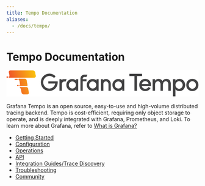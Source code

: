 ```yaml
---
title: Tempo Documentation
aliases:
  - /docs/tempo/
---
```


# Tempo Documentation

<p align="center"><img src="logo_and_name.png" alt="Tempo Logo"></p>

Grafana Tempo is an open source, easy-to-use and high-volume distributed tracing backend. Tempo is cost-efficient, requiring only object storage to operate, and is deeply integrated with Grafana, Prometheus, and Loki. To learn more about Grafana, refer to [What is Grafana?](https://grafana.com/docs/grafana/latest/getting-started/)

- [Getting Started](getting-started/)
- [Configuration](configuration/)
- [Operations](operations/)
- [API](api_docs/) 
- [Integration Guides/Trace Discovery](guides/)
- [Troubleshooting](troubleshooting/)
- [Community](community/)
